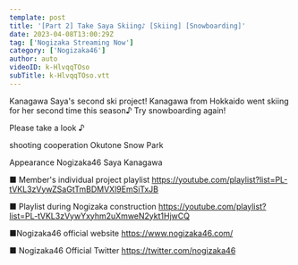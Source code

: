 ```yaml
---
template: post
title: '[Part 2] Take Saya Skiing♪ [Skiing] [Snowboarding]'
date: 2023-04-08T13:00:29Z
tag: ['Nogizaka Streaming Now']
category: ['Nogizaka46']
author: auto 
videoID: k-HlvqqTOso
subTitle: k-HlvqqTOso.vtt
---
```

Kanagawa Saya's second ski project!
Kanagawa from Hokkaido went skiing for her second time this season♪
Try snowboarding again!

Please take a look ♪

shooting cooperation
Okutone Snow Park

Appearance
Nogizaka46 Saya Kanagawa

■ Member's individual project playlist
https://youtube.com/playlist?list=PL-tVKL3zVywZSaGtTmBDMVXl9EmSiTxJB

■ Playlist during Nogizaka construction
https://youtube.com/playlist?list=PL-tVKL3zVywYxyhm2uXmweN2ykt1HjwCQ

■Nogizaka46 official website
https://www.nogizaka46.com/

■ Nogizaka46 Official Twitter
https://twitter.com/nogizaka46